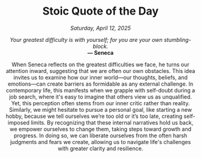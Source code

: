 <h1 align="center">Stoic Quote of the Day</h1>
<p align="center"><em><!--date-start-->Saturday, April 12, 2025<!--date-end--></em></p>
<p align="center">
    <em><!--START_SECTION:quote-text-->
Your greatest difficulty is with yourself; for you are your own stumbling-block.
<!--END_SECTION:quote-text--></em><br>
    <strong>— <!--START_SECTION:quote-author-->
Seneca
<!--END_SECTION:quote-author--></strong>
</p>

<p align="center" style="max-width:600px;margin:0 auto;">
<!--START_SECTION:quote-interpretation-->
When Seneca reflects on the greatest difficulties we face, he turns our attention inward, suggesting that we are often our own obstacles. This idea invites us to examine how our inner world—our thoughts, beliefs, and emotions—can create barriers as formidable as any external challenge. In contemporary life, this manifests when we grapple with self-doubt during a job search, where it's easy to imagine that others view us as unqualified. Yet, this perception often stems from our inner critic rather than reality. Similarly, we might hesitate to pursue a personal goal, like starting a new hobby, because we tell ourselves we’re too old or it’s too late, creating self-imposed limits. By recognizing that these internal narratives hold us back, we empower ourselves to change them, taking steps toward growth and progress. In doing so, we can liberate ourselves from the often harsh judgments and fears we create, allowing us to navigate life's challenges with greater clarity and resilience.
<!--END_SECTION:quote-interpretation-->
</p>
